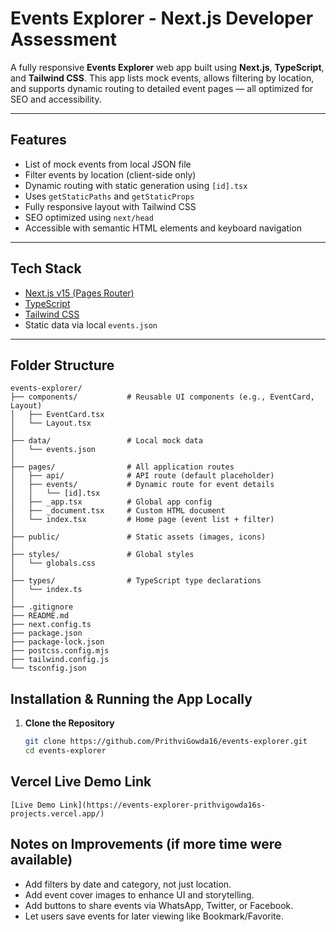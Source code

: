 #  Events Explorer - Next.js Developer Assessment

A fully responsive **Events Explorer** web app built using **Next.js**, **TypeScript**, and **Tailwind CSS**. This app lists mock events, allows filtering by location, and supports dynamic routing to detailed event pages — all optimized for SEO and accessibility.

---

##  Features

-  List of mock events from local JSON file
-  Filter events by location (client-side only)
-  Dynamic routing with static generation using `[id].tsx`
-  Uses `getStaticPaths` and `getStaticProps`
-  Fully responsive layout with Tailwind CSS
-  SEO optimized using `next/head`
-  Accessible with semantic HTML elements and keyboard navigation

---

##  Tech Stack

- [Next.js v15 (Pages Router)](https://nextjs.org/)
- [TypeScript](https://www.typescriptlang.org/)
- [Tailwind CSS](https://tailwindcss.com/)
- Static data via local `events.json`

---

##  Folder Structure

    events-explorer/
    ├── components/           # Reusable UI components (e.g., EventCard, Layout)
    │   ├── EventCard.tsx
    │   └── Layout.tsx
    │
    ├── data/                 # Local mock data
    │   └── events.json
    │
    ├── pages/                # All application routes
    │   ├── api/              # API route (default placeholder)
    │   ├── events/           # Dynamic route for event details
    │   │   └── [id].tsx
    │   ├── _app.tsx          # Global app config
    │   ├── _document.tsx     # Custom HTML document
    │   └── index.tsx         # Home page (event list + filter)
    │
    ├── public/               # Static assets (images, icons)
    │
    ├── styles/               # Global styles
    │   └── globals.css
    │
    ├── types/                # TypeScript type declarations
    │   └── index.ts
    │
    ├── .gitignore
    ├── README.md
    ├── next.config.ts
    ├── package.json
    ├── package-lock.json
    ├── postcss.config.mjs
    ├── tailwind.config.js
    └── tsconfig.json


##  Installation & Running the App Locally

1. **Clone the Repository**
   ```bash
   git clone https://github.com/PrithviGowda16/events-explorer.git
   cd events-explorer

##  Vercel Live Demo Link

    [Live Demo Link](https://events-explorer-prithvigowda16s-projects.vercel.app/)


##  Notes on Improvements (if more time were available)

-  Add filters by date and category, not just location.
-  Add event cover images to enhance UI and storytelling.
-  Add buttons to share events via WhatsApp, Twitter, or Facebook.
-  Let users save events for later viewing like Bookmark/Favorite.